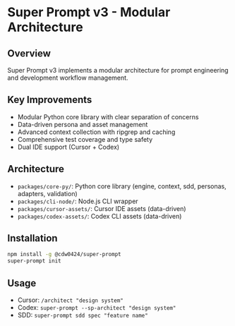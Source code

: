 # Super Prompt v3 - Modular Architecture

## Overview
Super Prompt v3 implements a modular architecture for prompt engineering and development workflow management.

## Key Improvements
- Modular Python core library with clear separation of concerns
- Data-driven persona and asset management
- Advanced context collection with ripgrep and caching
- Comprehensive test coverage and type safety
- Dual IDE support (Cursor + Codex)

## Architecture
- `packages/core-py/`: Python core library (engine, context, sdd, personas, adapters, validation)
- `packages/cli-node/`: Node.js CLI wrapper
- `packages/cursor-assets/`: Cursor IDE assets (data-driven)
- `packages/codex-assets/`: Codex CLI assets (data-driven)

## Installation
```bash
npm install -g @cdw0424/super-prompt
super-prompt init
```

## Usage
- Cursor: `/architect "design system"`
- Codex: `super-prompt --sp-architect "design system"`
- SDD: `super-prompt sdd spec "feature name"`


